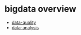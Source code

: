 # bigdata overview

  - [data-quality](data-quality/data-quality.md)
  - [data-analysis](data-analysis/data-analysis.md)